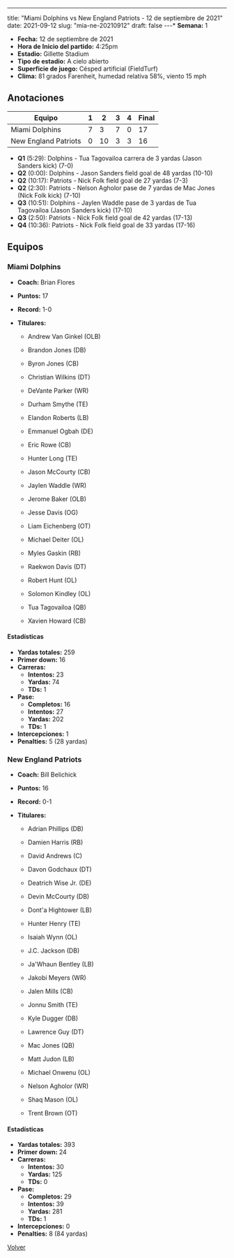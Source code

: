 ---
title: "Miami Dolphins vs New England Patriots - 12 de septiembre de 2021"
date: 2021-09-12
slug: "mia-ne-20210912"
draft: false
---* **Semana:** 1
* **Fecha:** 12 de septiembre de 2021
* **Hora de Inicio del partido:** 4:25pm
* **Estadio:** Gillette Stadium
* **Tipo de estadio:** A cielo abierto
* **Superficie de juego:** Césped artificial (FieldTurf)
* **Clima:** 81 grados Farenheit, humedad relativa 58%, viento 15 mph




## Anotaciones
| Equipo | 1 | 2 | 3 | 4 | Final |
|--------|---|---|---|---|-------|
| Miami Dolphins  | 7 | 3 | 7 | 0  | 17 |
| New England Patriots  | 0 | 10 | 3 | 3  | 16 |
* **Q1** (5:29): Dolphins - Tua Tagovailoa carrera de 3 yardas (Jason Sanders kick) (7-0)
* **Q2** (0:00): Dolphins - Jason Sanders field goal de 48 yardas (10-10)
* **Q2** (10:17): Patriots - Nick Folk field goal de 27 yardas (7-3)
* **Q2** (2:30): Patriots - Nelson Agholor pase de 7 yardas de Mac Jones (Nick Folk kick) (7-10)
* **Q3** (10:51): Dolphins - Jaylen Waddle pase de 3 yardas de Tua Tagovailoa (Jason Sanders kick) (17-10)
* **Q3** (2:50): Patriots - Nick Folk field goal de 42 yardas (17-13)
* **Q4** (10:36): Patriots - Nick Folk field goal de 33 yardas (17-16)


## Equipos


### Miami Dolphins
* **Coach:** Brian Flores
* **Puntos:** 17
* **Record:** 1-0
* **Titulares:** 

  * Andrew Van Ginkel (OLB) 

  * Brandon Jones (DB) 

  * Byron Jones (CB) 

  * Christian Wilkins (DT) 

  * DeVante Parker (WR) 

  * Durham Smythe (TE) 

  * Elandon Roberts (LB) 

  * Emmanuel Ogbah (DE) 

  * Eric Rowe (CB) 

  * Hunter Long (TE) 

  * Jason McCourty (CB) 

  * Jaylen Waddle (WR) 

  * Jerome Baker (OLB) 

  * Jesse Davis (OG) 

  * Liam Eichenberg (OT) 

  * Michael Deiter (OL) 

  * Myles Gaskin (RB) 

  * Raekwon Davis (DT) 

  * Robert Hunt (OL) 

  * Solomon Kindley (OL) 

  * Tua Tagovailoa (QB) 

  * Xavien Howard (CB) 

#### Estadísticas
* **Yardas totales:** 259
* **Primer down:** 16
* **Carreras:**
  * **Intentos:** 23
  * **Yardas:** 74
  * **TDs:** 1
* **Pase:**
  * **Completos:** 16
  * **Intentos:** 27
  * **Yardas:** 202
  * **TDs:** 1
* **Intercepciones:** 1
* **Penalties:** 5 (28 yardas)

### New England Patriots
* **Coach:** Bill Belichick
* **Puntos:** 16
* **Record:** 0-1
* **Titulares:** 

  * Adrian Phillips (DB) 

  * Damien Harris (RB) 

  * David Andrews (C) 

  * Davon Godchaux (DT) 

  * Deatrich Wise Jr. (DE) 

  * Devin McCourty (DB) 

  * Dont'a Hightower (LB) 

  * Hunter Henry (TE) 

  * Isaiah Wynn (OL) 

  * J.C. Jackson (DB) 

  * Ja'Whaun Bentley (LB) 

  * Jakobi Meyers (WR) 

  * Jalen Mills (CB) 

  * Jonnu Smith (TE) 

  * Kyle Dugger (DB) 

  * Lawrence Guy (DT) 

  * Mac Jones (QB) 

  * Matt Judon (LB) 

  * Michael Onwenu (OL) 

  * Nelson Agholor (WR) 

  * Shaq Mason (OL) 

  * Trent Brown (OT) 

#### Estadísticas
* **Yardas totales:** 393
* **Primer down:** 24
* **Carreras:**
  * **Intentos:** 30
  * **Yardas:** 125
  * **TDs:** 0
* **Pase:**
  * **Completos:** 29
  * **Intentos:** 39
  * **Yardas:** 281
  * **TDs:** 1
* **Intercepciones:** 0
* **Penalties:** 8 (84 yardas)


[Volver](/historia/2021)
